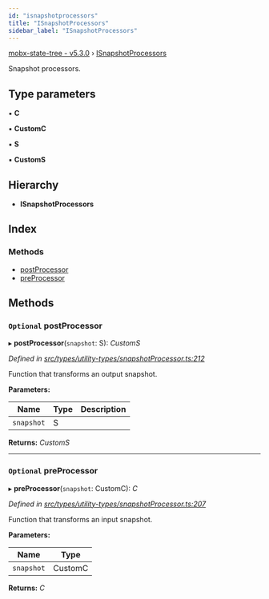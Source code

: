 ```yaml
---
id: "isnapshotprocessors"
title: "ISnapshotProcessors"
sidebar_label: "ISnapshotProcessors"
---
```


[mobx-state-tree - v5.3.0](../index.md) › [ISnapshotProcessors](isnapshotprocessors.md)

Snapshot processors.

## Type parameters

▪ **C**

▪ **CustomC**

▪ **S**

▪ **CustomS**

## Hierarchy

* **ISnapshotProcessors**

## Index

### Methods

* [postProcessor](isnapshotprocessors.md#optional-postprocessor)
* [preProcessor](isnapshotprocessors.md#optional-preprocessor)

## Methods

### `Optional` postProcessor

▸ **postProcessor**(`snapshot`: S): *CustomS*

*Defined in [src/types/utility-types/snapshotProcessor.ts:212](https://github.com/mobxjs/mobx-state-tree/blob/3e437f73/src/types/utility-types/snapshotProcessor.ts#L212)*

Function that transforms an output snapshot.

**Parameters:**

Name | Type | Description |
------ | ------ | ------ |
`snapshot` | S |   |

**Returns:** *CustomS*

___

### `Optional` preProcessor

▸ **preProcessor**(`snapshot`: CustomC): *C*

*Defined in [src/types/utility-types/snapshotProcessor.ts:207](https://github.com/mobxjs/mobx-state-tree/blob/3e437f73/src/types/utility-types/snapshotProcessor.ts#L207)*

Function that transforms an input snapshot.

**Parameters:**

Name | Type |
------ | ------ |
`snapshot` | CustomC |

**Returns:** *C*
